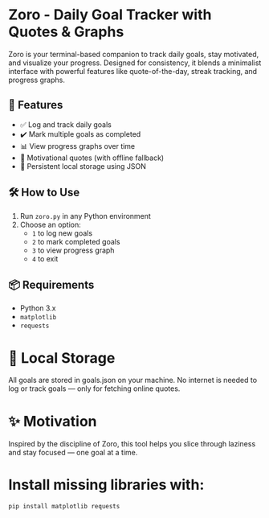 # Zoro - Daily Goal Tracker with Quotes & Graphs

Zoro is your terminal-based companion to track daily goals, stay motivated, and visualize your progress. Designed for consistency, it blends a minimalist interface with powerful features like quote-of-the-day, streak tracking, and progress graphs.

## 🚀 Features

- ✅ Log and track daily goals
- ✔️ Mark multiple goals as completed
- 📊 View progress graphs over time
- 💬 Motivational quotes (with offline fallback)
- 📁 Persistent local storage using JSON

## 🛠️ How to Use

1. Run `zoro.py` in any Python environment
2. Choose an option:
   - `1` to log new goals
   - `2` to mark completed goals
   - `3` to view progress graph
   - `4` to exit

## 📦 Requirements

- Python 3.x
- `matplotlib`
- `requests`

# 🔐 Local Storage
All goals are stored in goals.json on your machine. No internet is needed to log or track goals — only for fetching online quotes.

# ✨ Motivation
Inspired by the discipline of Zoro, this tool helps you slice through laziness and stay focused — one goal at a time.

# Install missing libraries with:

```bash
pip install matplotlib requests

